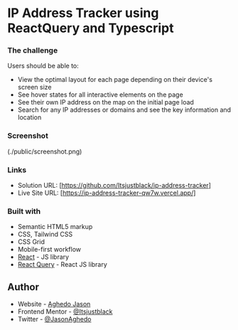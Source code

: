 # IP Address Tracker using ReactQuery and Typescript

### The challenge

Users should be able to:

- View the optimal layout for each page depending on their device's screen size
- See hover states for all interactive elements on the page
- See their own IP address on the map on the initial page load
- Search for any IP addresses or domains and see the key information and location

### Screenshot

(./public/screenshot.png)

### Links

- Solution URL: [https://github.com/Itsjustblack/ip-address-tracker]
- Live Site URL: [https://ip-address-tracker-qw7w.vercel.app/]

### Built with

- Semantic HTML5 markup
- CSS, Tailwind CSS
- CSS Grid
- Mobile-first workflow
- [React](https://reactjs.org/) - JS library
- [React Query](https://tanstack.com/query/v4) - React JS library

## Author

- Website - [Aghedo Jason](https://www.your-site.com)
- Frontend Mentor - [@Itsjustblack](https://www.frontendmentor.io/profile/Itsjustblack)
- Twitter - [@JasonAghedo](https://twitter.com/JasonAghedo)
